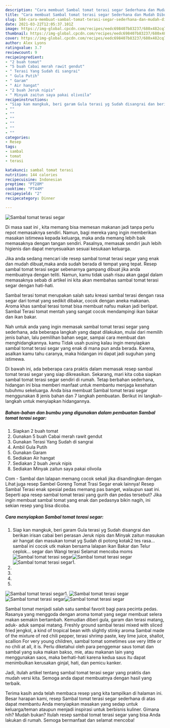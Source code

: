 ```yaml
---
description: "Cara membuat Sambal tomat terasi segar Sederhana dan Mudah Dibuat"
title: "Cara membuat Sambal tomat terasi segar Sederhana dan Mudah Dibuat"
slug: 584-cara-membuat-sambal-tomat-terasi-segar-sederhana-dan-mudah-dibuat
date: 2021-03-22T12:05:37.101Z
image: https://img-global.cpcdn.com/recipes/eedc698407b83237/680x482cq70/sambal-tomat-terasi-segar-foto-resep-utama.jpg
thumbnail: https://img-global.cpcdn.com/recipes/eedc698407b83237/680x482cq70/sambal-tomat-terasi-segar-foto-resep-utama.jpg
cover: https://img-global.cpcdn.com/recipes/eedc698407b83237/680x482cq70/sambal-tomat-terasi-segar-foto-resep-utama.jpg
author: Alex Lyons
ratingvalue: 3.7
reviewcount: 9
recipeingredient:
- "2 buah tomat"
- "5 buah Cabai merah rawit gendut"
- " Terasi Yang Sudah di sangrai"
- " Gula Putih"
- " Garam"
- " Air hangat"
- "2 buah Jeruk nipis"
- " Minyak zaitun saya pakai olivoila"
recipeinstructions:
- "Siap kan mangkuk, beri garam Gula terasi yg Sudah disangrai dan berikan irisan cabai beri perasan Jeruk nipis dan Minyak zaitun masukan air hangat dan masukan tomat yg Sudah di potong kotak2 tes rasa... sambal ini cocok utk makan bersama lalapan ikan Bakar dan Telur ceplok... segar dan Wangi terasi Selamat mencoba moms"
- ""
- ""
- ""
- ""
- ""
- ""
categories:
- Resep
tags:
- sambal
- tomat
- terasi

katakunci: sambal tomat terasi 
nutrition: 144 calories
recipecuisine: Indonesian
preptime: "PT28M"
cooktime: "PT44M"
recipeyield: "2"
recipecategory: Dinner

---
```



![Sambal tomat terasi segar](https://img-global.cpcdn.com/recipes/eedc698407b83237/680x482cq70/sambal-tomat-terasi-segar-foto-resep-utama.jpg)

Di masa  saat ini , kita memang bisa memesan makanan jadi tanpa perlu repot memasaknya sendiri. Namun, bagi mereka yang ingin memberikan masakan istimewa kepada keluarga, maka anda memang lebih baik memasaknya dengan tangan sendiri. Pasalnya, memasak sendiri jauh lebih higienis dan dapat menyesuaikan sesuai kesukaan keluarga.

Jika anda sedang mencari ide resep sambal tomat terasi segar yang enak dan mudah dibuat,maka anda sudah berada di tempat yang tepat. Resep sambal tomat terasi segar  sebenarnya gampang dibuat jika anda membuatnya dengan teliti. Namun, kamu tidak usah risau akan gagal dalam memasaknya 
sebab di artikel ini kita akan membahas sambal tomat terasi segar dengan hati-hati.  

Sambal terasi tomat merupakan salah satu kreasi sambal terasi dengan rasa segar dari tomat yang sedikit dibakar, cocok dengan aneka makanan. Aroma khas sambal terasi tomat bisa membuat nafsu makan jadi berlipat. Sambal Terasi tomat mentah yang sangat cocok mendampingi ikan bakar dan ikan bakar.

Nah untuk anda yang ingin memasak sambal tomat terasi segar yang sederhana, ada beberapa langkah yang dapat dilakukan, mulai dari memilih jenis bahan, lalu pemilihan bahan segar, sampai cara membuat dan menghidangkannya. kamu Tidak usah pusing kalau ingin menyiapkan sambal tomat terasi segar yang enak di mana pun anda berada. Karena, asalkan kamu  tahu caranya, maka hidangan ini dapat jadi suguhan yang istimewa.

Di bawah ini, ada beberapa cara praktis  dalam memasak resep sambal tomat terasi segar yang siap dikreasikan. Sekarang, mari kita coba siapkan sambal tomat terasi segar sendiri di rumah. Tetap berbahan sederhana, hidangan ini bisa memberi manfaat untuk membantu menjaga kesehatan tubuhmu sekeluarga. Anda bisa membuat Sambal tomat terasi segar menggunakan 8 jenis bahan dan 7 langkah pembuatan. Berikut ini langkah-langkah untuk menyiapkan hidangannya.

<!--inarticleads1-->

##### Bahan-bahan dan bumbu yang digunakan dalam pembuatan Sambal tomat terasi segar:

1. Siapkan 2 buah tomat
1. Gunakan 5 buah Cabai merah rawit gendut
1. Gunakan  Terasi Yang Sudah di sangrai
1. Ambil  Gula Putih
1. Gunakan  Garam
1. Sediakan  Air hangat
1. Sediakan 2 buah Jeruk nipis
1. Sediakan  Minyak zaitun saya pakai olivoila


Com - Sambal dan lalapan memang cocok sekali jika disandingkan dengan Lihat juga resep Sambel Goreng Tomat Trasi Segar enak lainnya! Resep Sambal Terasi enak spesial pedas memang pas banget, walaupun saat ini. Seperti apa resep sambal tomat terasi yang gurih dan pedas tersebut? Jika ingin membuat sambal tomat yang enak dan pedasnya bikin nagih, ini sekian resep yang bisa dicoba. 

<!--inarticleads2-->

##### Cara menyiapkan Sambal tomat terasi segar:

1. Siap kan mangkuk, beri garam Gula terasi yg Sudah disangrai dan berikan irisan cabai beri perasan Jeruk nipis dan Minyak zaitun masukan air hangat dan masukan tomat yg Sudah di potong kotak2 tes rasa... sambal ini cocok utk makan bersama lalapan ikan Bakar dan Telur ceplok... segar dan Wangi terasi Selamat mencoba moms
<img src="https://img-global.cpcdn.com/steps/2796200421a355ee/160x128cq70/sambal-tomat-terasi-segar-langkah-memasak-1-foto.jpg" alt="Sambal tomat terasi segar"><img src="https://img-global.cpcdn.com/steps/c74aa1de2effeb6e/160x128cq70/sambal-tomat-terasi-segar-langkah-memasak-1-foto.jpg" alt="Sambal tomat terasi segar"><img src="https://img-global.cpcdn.com/steps/01566813b8583e9a/160x128cq70/sambal-tomat-terasi-segar-langkah-memasak-1-foto.jpg" alt="Sambal tomat terasi segar">1. 
1. 
1. 
1. 
1. 
<img src="//assets-global.cpcdn.com/assets/icons/button_play-2c75c40dde080a61004c1f40b05d8f140eaff45d7e9e6481dc71c63d2e7c4909.png" alt="Sambal tomat terasi segar">1. 
<img src="//assets-global.cpcdn.com/assets/icons/button_play-2c75c40dde080a61004c1f40b05d8f140eaff45d7e9e6481dc71c63d2e7c4909.png" alt="Sambal tomat terasi segar"><img src="//assets-global.cpcdn.com/assets/icons/button_play-2c75c40dde080a61004c1f40b05d8f140eaff45d7e9e6481dc71c63d2e7c4909.png" alt="Sambal tomat terasi segar"><img src="//assets-global.cpcdn.com/assets/icons/button_play-2c75c40dde080a61004c1f40b05d8f140eaff45d7e9e6481dc71c63d2e7c4909.png" alt="Sambal tomat terasi segar">

Sambal tomat menjadi salah satu sambal favorit bagi para pecinta pedas. Rasanya yang menggoda dengan aroma tomat yang segar membuat selera makan semakin bertambah. Kemudian diberi gula, garam dan terasi matang, aduk- aduk sampai matang. Freshly ground sambal terasi mixed with sliced fried jengkol, a kind of tropical bean with slightly stinky aroma Sambal made of the mixture of red chili pepper, terasi shrimp paste, key lime juice, shallot, scallion For very young children, sambal tomat sometimes use very little or no chili at all, it is. Perlu diketahui oleh para penggemar saus tomat dan sambal yang suka makan bakso, mie, atau makanan lain yang menggunakan saos, maka berhati-hati karena kedua saus itu dapat menimbulkan kerusakan ginjal, hati, dan pemicu kanker. 

Jadi, itulah artikel tentang  sambal tomat terasi segar  yang praktis dan mudah versi kita. Semoga anda dapat membuatnya dengan hasil yang terbaik. 

Terima kasih anda telah membaca resep yang kita tampilkan di halaman ini. Besar harapan kami, resep  Sambal tomat terasi segar sederhana di atas dapat membantu Anda menyiapkan masakan yang sedap untuk keluarga/teman ataupun menjadi inspirasi untuk berbisnis kuliner. Gimana nih? Mudah bukan? Itulah resep sambal tomat terasi segar yang bisa Anda lakukan di rumah. Semoga bermanfaat dan selamat mencoba!

